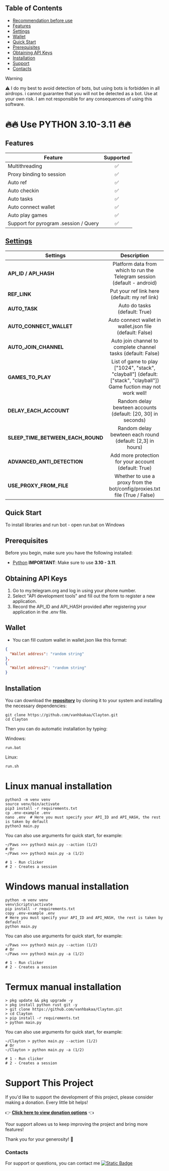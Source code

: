 ## Table of Contents
- [Recommendation before use](#recommendation-before-use)
- [Features](#features)
- [Settings](#settings)
- [Wallet](#wallet)
- [Quick Start](#quick-start)
- [Prerequisites](#prerequisites)
- [Obtaining API Keys](#obtaining-api-keys)
- [Installation](#installation)
- [Support](#support-this-project)
- [Contacts](#contacts)

> [!WARNING]
> ⚠️ I do my best to avoid detection of bots, but using bots is forbidden in all airdrops. i cannot guarantee that you will not be detected as a bot. Use at your own risk. I am not responsible for any consequences of using this software.


# 🔥🔥 Use PYTHON 3.10-3.11 🔥🔥

## Features  
| Feature                                                     | Supported  |
|---------------------------------------------------------------|:----------------:|
| Multithreading                                                |        ✅        |
| Proxy binding to session                                      |        ✅        |
| Auto ref                                                      |        ✅        |
| Auto checkin                                                  |        ✅        |
| Auto tasks                                                    |        ✅        |
| Auto connect wallet                                           |        ✅        |
| Auto play games                                               |        ✅        |
| Support for pyrogram .session / Query                         |        ✅        |

## [Settings](https://github.com/vanhbakaa/Clayton/blob/main/.env-example)
| Settings | Description |
|----------------------------|:-------------------------------------------------------------------------------------------------------------:|
| **API_ID / API_HASH**      | Platform data from which to run the Telegram session (default - android)                                      |       
| **REF_LINK**               | Put your ref link here (default: my ref link)                                                                 |
| **AUTO_TASK**             | Auto do tasks (default: True)                                                                                 |
| **AUTO_CONNECT_WALLET**             | Auto connect wallet in wallet.json file (default: False)                                                                                 |
| **AUTO_JOIN_CHANNEL**               | Auto join channel to complete channel tasks (default: False)                                                                        |
| **GAMES_TO_PLAY**               | List of game to play ["1024", "stack", "clayball"] (default: ["stack", "clayball"])  Game fuction may not work well! |
| **DELAY_EACH_ACCOUNT**               | Random delay bewteen accounts (default: [20, 30] in seconds)                                                                        |
| **SLEEP_TIME_BETWEEN_EACH_ROUND**               | Random delay bewteen each round (default: [2,3] in hours)                   |
| **ADVANCED_ANTI_DETECTION**  | Add more protection for your account (default: True)                                           |
| **USE_PROXY_FROM_FILE**    | Whether to use a proxy from the bot/config/proxies.txt file (True / False)                        |



## Quick Start

To install libraries and run bot - open run.bat on Windows

## Prerequisites
Before you begin, make sure you have the following installed:
- [Python](https://www.python.org/downloads/) **IMPORTANT**: Make sure to use **3.10 - 3.11**. 

## Obtaining API Keys
1. Go to my.telegram.org and log in using your phone number.
2. Select "API development tools" and fill out the form to register a new application.
3. Record the API_ID and API_HASH provided after registering your application in the .env file.

## Wallet
- You can fill custom wallet in wallet.json like this format:
```json
{
  "Wallet address": "random string"
},
{
  "Wallet address2": "random string"
}
```

## Installation
You can download the [**repository**](https://github.com/vanhbakaa/Clayton) by cloning it to your system and installing the necessary dependencies:
```shell
git clone https://github.com/vanhbakaa/Clayton.git
cd Clayton
```

Then you can do automatic installation by typing:

Windows:
```shell
run.bat
```

Linux:
```shell
run.sh
```

# Linux manual installation
```shell
python3 -m venv venv
source venv/bin/activate
pip3 install -r requirements.txt
cp .env-example .env
nano .env  # Here you must specify your API_ID and API_HASH, the rest is taken by default
python3 main.py
```

You can also use arguments for quick start, for example:
```shell
~/Paws >>> python3 main.py --action (1/2)
# Or
~/Paws >>> python3 main.py -a (1/2)

# 1 - Run clicker
# 2 - Creates a session
```

# Windows manual installation
```shell
python -m venv venv
venv\Scripts\activate
pip install -r requirements.txt
copy .env-example .env
# Here you must specify your API_ID and API_HASH, the rest is taken by default
python main.py
```
You can also use arguments for quick start, for example:
```shell
~/Paws >>> python3 main.py --action (1/2)
# Or
~/Paws >>> python3 main.py -a (1/2)

# 1 - Run clicker
# 2 - Creates a session
```

# Termux manual installation
```
> pkg update && pkg upgrade -y
> pkg install python rust git -y
> git clone https://github.com/vanhbakaa/Clayton.git
> cd Clayton
> pip install -r requirements.txt
> python main.py
```

You can also use arguments for quick start, for example:
```termux
~/Clayton > python main.py --action (1/2)
# Or
~/Clayton > python main.py -a (1/2)

# 1 - Run clicker
# 2 - Creates a session 
```
# Support This Project

If you'd like to support the development of this project, please consider making a donation. Every little bit helps!

👉 **[Click here to view donation options](https://github.com/vanhbakaa/Donation/blob/main/README.md)** 👈

Your support allows us to keep improving the project and bring more features!

Thank you for your generosity! 🙌

### Contacts

For support or questions, you can contact me [![Static Badge](https://img.shields.io/badge/Telegram-Channel-Link?style=for-the-badge&logo=Telegram&logoColor=white&logoSize=auto&color=blue)](https://t.me/airdrop_tool_vanh)
